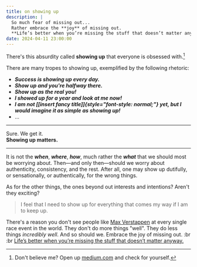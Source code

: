 ```yaml
---
title: on showing up
description: |
  So much fear of missing out...  
  Rather embrace the **joy** of missing out.  
  **Life’s better when you’re missing the stuff that doesn’t matter anyway.**
date: 2024-04-11 23:00:00
---
```


There's this absurdity called **showing up**
that everyone is obsessed with.[^1]

There are many tropes to showing up, exemplified by the following rhetoric:

- _**Success is showing up every day.**_
- _**Show up and you're halfway there.**_
- _**Show up as the _real_ you!**_
- _**I showed up for a year and look at me now!**_
- _**I am not [\[insert fancy title\]]{style="font-style: normal;"} yet, but I would imagine it as simple as showing up!**_
- ...

---

Sure. We get it.  
**Showing up matters.**

---

It is not the **_when_**, **_where_**, **_how_**, much rather the **_what_**
that we should most be worrying about.
Then&mdash;and only then&mdash;should we worry about authenticity, consistency, and the rest.
After all, one may show up dutifully, or sensationally, or authentically,
for the wrong things.

<!-- :br

> Show up for, and do, what you intend to do. -->

As for the other things, the ones beyond out interests and intentions?
Aren't they exciting?

> I feel that I need to show up for everything that comes my way
> if I am to keep up.

There's a reason you don't see people like [Max Verstappen][max] at every single
race event in the world.
They don't do more things "well".
They do less things _incredibly well_.
And so should we.
Embrace the joy of missing out.
:br :br [Life’s better when you’re missing the stuff that doesn’t matter anyway.][37-signals]

[37-signals]:      https://37signals.com/29

[^1]: Don't believe me? Open up [medium.com][medium] and check for yourself.

[medium]: https://medium.com
[max]:    https://www.formula1.com/en/drivers/max-verstappen.html

